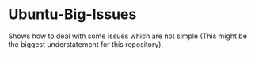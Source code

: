 # Ubuntu-Big-Issues
Shows how to deal with some issues which are not simple (This might be the biggest understatement for this repository).
